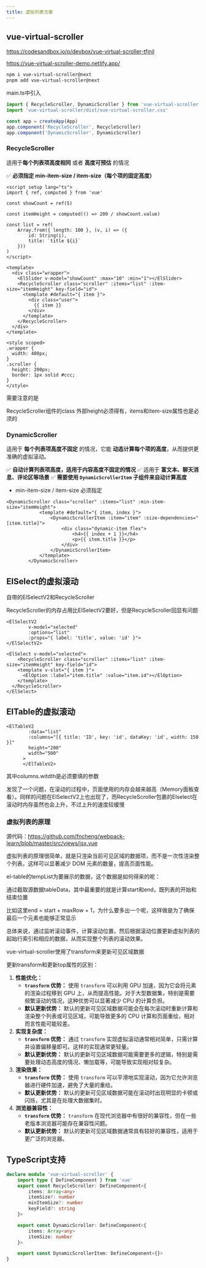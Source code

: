 ```yaml
---
title: 虚拟列表方案
---
```




## vue-virtual-scroller

https://codesandbox.io/p/devbox/vue-virtual-scroller-tfjnjl

https://vue-virtual-scroller-demo.netlify.app/

```sh
npm i vue-virtual-scroller@next
pnpm add vue-virtual-scroller@next
```

main.ts中引入

```ts
import { RecycleScroller, DynamicScroller } from 'vue-virtual-scroller'
import 'vue-virtual-scroller/dist/vue-virtual-scroller.css'

const app = createApp(App)
app.component('RecycleScroller', RecycleScroller)
app.component('DynamicScroller', DynamicScroller)
```





### RecycleScroller

适用于**每个列表项高度相同** 或者 **高度可预估** 的情况

✅ **必须指定 min-item-size / item-size（每个项的固定高度）**

```vue
<script setup lang="ts">
import { ref, computed } from 'vue'

const showCount = ref(5)

const itemHeight = computed(() => 200 / showCount.value)

const list = ref(
    Array.from({ length: 100 }, (v, i) => ({
        id: String(i),
        title: `title ${i}`
    }))
)
</script>

<template>
  <div class="wrapper">
    <ElSlider v-model="showCount" :max="10" :min="1"></ElSlider>
    <RecycleScroller class="scroller" :items="list" :item-size="itemHeight" key-field="id">
      <template #default="{ item }">
        <div class="user">
          {{ item }}
        </div>
      </template>
    </RecycleScroller>
  </div>
</template>

<style scoped>
.wrapper {
  width: 400px;
}
.scroller {
  height: 200px;
  border: 1px solid #ccc;
}
</style>
```

需要注意的是

RecycleScroller组件的class 外部height必须得有，items和item-size属性也是必须的

### DynamicScroller

适用于 **每个列表项高度不固定** 的情况，它能 **动态计算每个项的高度**，从而提供更准确的虚拟滚动。

✅ **自动计算列表项高度，适用于内容高度不固定的情况**
✅ 适用于 **富文本、聊天消息、评论区等场景**
✅ **需要使用 `DynamicScrollerItem` 子组件来自动计算高度**

- min-item-size / item-size 必须指定

```vue
<DynamicScroller class="scroller" :items="list" :min-item-size="itemHeight">
            <template #default="{ item, index }">
                <DynamicScrollerItem :item="item" :size-dependencies="[item.title]">
                    <div class="dynamic-item flex">
                        <h4>{{ index + 1 }}</h4>
                        <p>{{ item.title }}</p>
                    </div>
                </DynamicScrollerItem>
            </template>
        </DynamicScroller>
```





## ElSelect的虚拟滚动

自带的ElSelectV2和RecycleScroller

RecycleScroller的内存占用比ElSelectV2要好，但是RecycleScroller回显有问题

```vue
<ElSelectV2
        v-model="selected"
        :options="list"
        :props="{ label: 'title', value: 'id' }">
</ElSelectV2>

<ElSelect v-model="selected">
	<RecycleScroller class="scroller" :items="list" :item-size="itemHeight" key-field="id">
    <template v-slot="{ item }">
      <ElOption :label="item.title" :value="item.id"></ElOption>
    </template>
  </RecycleScroller>
</ElSelect>
```

## ElTable的虚拟滚动

```vue
<ElTableV2
        :data="list"
        :columns="[{ title: 'ID', key: 'id', dataKey: 'id', width: 150 }]"
        height="200"
        width="500"
      >
      </ElTableV2>
```

其中columns.witdth是必须要填的参数

发现了一个问题，在滚动的过程中，页面使用的内存会越来越高（Memory面板查看）。同样的问题在ElSelectV2上也出现了，而RecycleScroller包裹的Elselect在滚动时内存虽然也会上升，不过上升的速度较缓慢



### 虚拟列表的原理

源代码：https://github.com/fncheng/webpack-learn/blob/master/src/views/jsx.vue

虚拟列表的原理很简单，就是只渲染当前可见区域的数据项，而不是一次性渲染整个列表。这样可以显著减少 DOM 元素的数量，提高页面性能。

el-table的tempList为要展示的数据，这个数据是如何得来的呢：

通过截取源数据tableData，其中最重要的就是计算start和end，既列表的开始和结束位置

比如这里end = start + maxRow + 1，为什么要多出一个呢，这样做是为了确保最后一个元素也能够正常显示



总体来说，通过监听滚动事件，计算滚动位置，然后根据滚动位置更新虚拟列表的起始行索引和相应的数据，从而实现整个列表的滚动效果。



vue-virtual-scroller使用了transform来更新可见区域数据

更新transform和更新top属性的区别：

1. **性能优化：**
   - **`transform` 优势：** 使用 `transform` 可以利用 GPU 加速，因为它会将元素的渲染过程移到 GPU 上，从而提高性能。对于大型数据集，特别是需要频繁滚动的情况，这种优势可以显著减少 CPU 的计算负担。
   - **默认更新优势：** 默认的更新可见区域数据可能会在每次滚动时重新计算和渲染整个列表或可见区域，可能导致更多的 CPU 计算和页面重绘，相对而言性能可能较差。
2. **实现复杂度：**
   - **`transform` 优势：** 通过 `transform` 实现虚拟滚动通常相对简单，只需计算并设置偏移量即可。这样的实现通常更轻量。
   - **默认更新优势：** 默认的更新可见区域数据可能需要更多的逻辑，特别是需要处理动态高度的情况、懒加载等，可能导致实现相对较复杂。
3. **渲染效果：**
   - **`transform` 优势：** 使用 `transform` 可以平滑地实现滚动，因为它允许浏览器进行硬件加速，避免了大量的重绘。
   - **默认更新优势：** 默认的更新可见区域数据可能在滚动时出现明显的卡顿或闪烁，尤其是在处理大数据集时。
4. **浏览器兼容性：**
   - **`transform` 优势：** `transform` 在现代浏览器中有很好的兼容性，但在一些老版本浏览器可能存在兼容性问题。
   - **默认更新优势：** 默认的更新可见区域数据通常具有较好的兼容性，适用于更广泛的浏览器。



## TypeScript支持

```ts
declare module 'vue-virtual-scroller' {
    import type { DefineComponent } from 'vue'
    export const RecycleScroller: DefineComponent<{
        items: Array<any>
        itemSize?: number
        minItemSize?: number
        keyField?: string
    }>

    export const DynamicScroller: DefineComponent<{
        items: Array<any>
        itemSize: number
    }>

    export const DynamicScrollerItem: DefineComponent<{}>
}
```

